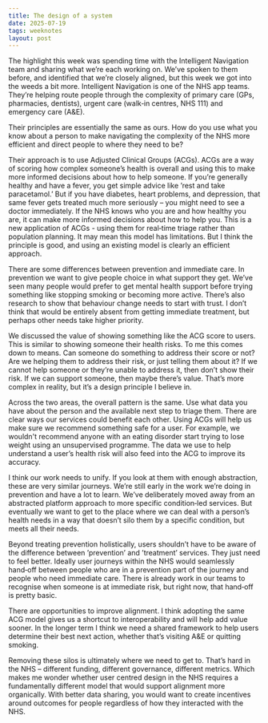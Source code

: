 ```yaml
---
title: The design of a system
date: 2025-07-19
tags: weeknotes
layout: post
---
```


The highlight this week was spending time with the Intelligent Navigation team and sharing what we’re each working on. We’ve spoken to them before, and identified that we’re closely aligned, but this week we got into the weeds a bit more. Intelligent Navigation is one of the NHS app teams. They’re helping route people through the complexity of primary care (GPs, pharmacies, dentists), urgent care (walk‑in centres, NHS 111) and emergency care (A&E).

Their principles are essentially the same as ours. How do you use what you know about a person to make navigating the complexity of the NHS more efficient and direct people to where they need to be?

Their approach is to use Adjusted Clinical Groups (ACGs). ACGs are a way of scoring how complex someone’s health is overall and using this to make more informed decisions about how to help someone. If you’re generally healthy and have a fever, you get simple advice like ’rest and take paracetamol.’ But if you have diabetes, heart problems, and depression, that same fever gets treated much more seriously – you might need to see a doctor immediately. If the NHS knows who you are and how healthy you are, it can make more informed decisions about how to help you. This is a new application of ACGs - using them for real‑time triage rather than population planning. It may mean this model has limitations. But I think the principle is good, and using an existing model is clearly an efficient approach.

There are some differences between prevention and immediate care. In prevention we want to give people choice in what support they get. We’ve seen many people would prefer to get mental health support before trying something like stopping smoking or becoming more active. There’s also research to show that behaviour change needs to start with trust. I don’t think that would be entirely absent from getting immediate treatment, but perhaps other needs take higher priority.

We discussed the value of showing something like the ACG score to users. This is similar to showing someone their health risks. To me this comes down to means. Can someone do something to address their score or not? Are we helping them to address their risk, or just telling them about it? If we cannot help someone or they’re unable to address it, then don’t show their risk. If we can support someone, then maybe there’s value. That’s more complex in reality, but it’s a design principle I believe in.

Across the two areas, the overall pattern is the same. Use what data you have about the person and the available next step to triage them. There are clear ways our services could benefit each other. Using ACGs will help us make sure we recommend something safe for a user. For example, we wouldn't recommend anyone with an eating disorder start trying to lose weight using an unsupervised programme. The data we use to help understand a user’s health risk will also feed into the ACG to improve its accuracy.

I think our work needs to unify. If you look at them with enough abstraction, these are very similar journeys. We’re still early in the work we’re doing in prevention and have a lot to learn. We’ve deliberately moved away from an abstracted platform approach to more specific condition‑led services. But eventually we want to get to the place where we can deal with a person’s health needs in a way that doesn’t silo them by a specific condition, but meets all their needs.

Beyond treating prevention holistically, users shouldn’t have to be aware of the difference between ’prevention’ and ’treatment’ services. They just need to feel better. Ideally user journeys within the NHS would seamlessly hand‑off between people who are in a prevention part of the journey and people who need immediate care. There is already work in our teams to recognise when someone is at immediate risk, but right now, that hand‑off is pretty basic.

There are opportunities to improve alignment. I think adopting the same ACG model gives us a shortcut to interoperability and will help add value sooner. In the longer term I think we need a shared framework to help users determine their best next action, whether that’s visiting A&E or quitting smoking.

Removing these silos is ultimately where we need to get to. That’s hard in the NHS – different funding, different governance, different metrics. Which makes me wonder whether user centred design in the NHS requires a fundamentally different model that would support alignment more organically. With better data sharing, you would want to create incentives around outcomes for people regardless of how they interacted with the NHS.
